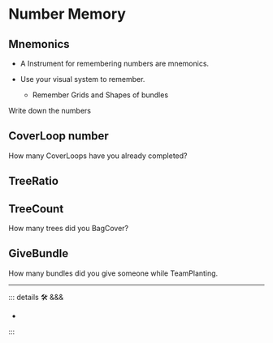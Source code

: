 
# <psike>Number Memory</psike>

## Mnemonics

- A Instrument for remembering numbers are mnemonics.

- Use your visual system to remember.
    - Remember Grids and Shapes of bundles

Write down the numbers

## CoverLoop number

How many CoverLoops have you already completed?

## TreeRatio

## TreeCount

How many trees did you BagCover?

## GiveBundle

How many bundles did you give someone while TeamPlanting.

---

<!-- =================================================== -->
<!-- =================================================== -->
<!-- =================================================== -->
<!-- =================================================== -->
<!-- =================================================== -->
::: details 🛠 <dev>&&&</dev>

-

:::
